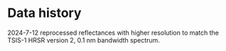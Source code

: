 # Data history
2024-7-12 reprocessed reflectances with higher resolution to match the TSIS-1 HRSR version 2, 0.1 nm bandwidth spectrum.